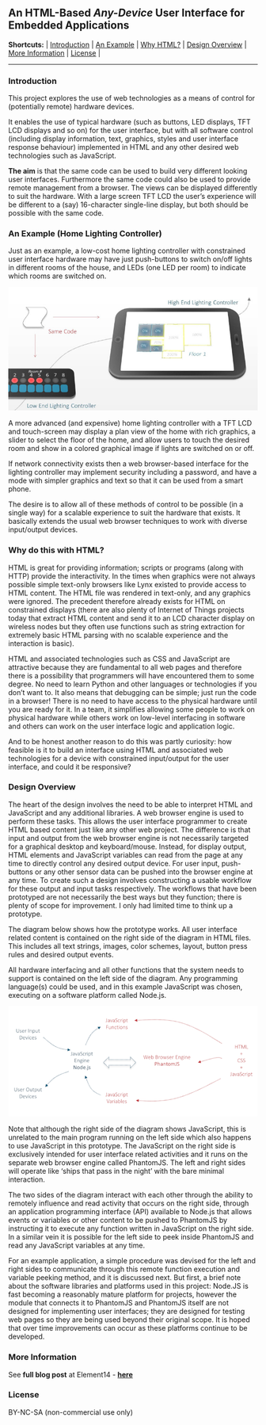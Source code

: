## An HTML-Based *Any-Device* User Interface for Embedded Applications

**Shortcuts:**  |
[Introduction](#introduction) |
[An Example](#an-example-home-lighting-controller) |
[Why HTML?](#why-do-this-with-html) |
[Design Overview](#design-overview) |
[More Information](#more-information) |
[License](#license) |

---

### Introduction
This project explores the use of web technologies as a means of control for (potentially remote) hardware devices.

It enables the use of typical hardware (such as buttons, LED displays, TFT LCD displays and so on) for the user interface, but with all software control (including display information, text, graphics, styles and user interface response behaviour) implemented in HTML and any other desired web technologies such as JavaScript.

**The aim** is that the same code can be used to build very different looking user interfaces. Furthermore the same code could also be used to provide remote management from a browser. The views can be displayed differently to suit the hardware. With a large screen TFT LCD the user’s experience will be different to a (say) 16-character single-line display, but both should be possible with the same code.

### An Example (Home Lighting Controller)
Just as an example, a low-cost home lighting controller with constrained user interface hardware may have just push-buttons to switch on/off lights in different rooms of the house, and LEDs (one LED per room) to indicate which rooms are switched on.

![Graphic showing two different input devices with common code for control](img/lighting-controller-example.jpg)

A more advanced (and expensive) home lighting controller with a TFT LCD and touch-screen may display a plan view of the home with rich graphics, a slider to select the floor of the home, and allow users to touch the desired room and show in a colored graphical image if lights are switched on or off.

If network connectivity exists then a web browser-based interface for the lighting controller may implement security including a password, and have a mode with simpler graphics and text so that it can be used from a smart phone.

The desire is to allow all of these methods of control to be possible (in a single way) for a scalable experience to suit the hardware that exists. It basically extends the usual web browser techniques to work with diverse input/output devices.

### Why do this with HTML?
HTML is great for providing information; scripts or programs (along with HTTP) provide the interactivity. In the times when graphics were not always possible simple text-only browsers like Lynx existed to provide access to HTML content. The HTML file was rendered in text-only, and any graphics were ignored. The precedent therefore already exists for HTML on constrained displays (there are also plenty of Internet of Things projects today that extract HTML content and send it to an LCD character display on wireless nodes but they often use functions such as string extraction for extremely basic HTML parsing with no scalable experience and the interaction is basic).

HTML and associated technologies such as CSS and JavaScript are attractive because they are fundamental to all web pages and therefore there is a possibility that programmers will have encountered them to some degree. No need to learn Python and other languages or technologies if you don’t want to. It also means that debugging can be simple; just run the code in a browser! There is no need to have access to the physical hardware until you are ready for it. In a team, it simplifies allowing some people to work on physical hardware while others work on low-level interfacing in software and others can work on the user interface logic and application logic.

And to be honest another reason to do this was partly curiosity: how feasible is it to build an interface using HTML and associated web technologies for a device with constrained input/output for the user interface, and could it be responsive?

### Design Overview
The heart of the design involves the need to be able to interpret HTML and JavaScript and any additional libraries. A web browser engine is used to perform these tasks. This allows the user interface programmer to create HTML based content just like any other web project. The difference is that input and output from the web browser engine is not necessarily targeted for a graphical desktop and keyboard/mouse. Instead, for display output, HTML elements and JavaScript variables can read from the page at any time to directly control any desired output device. For user input, push-buttons or any other sensor data can be pushed into the browser engine at any time. To create such a design involves constructing a usable workflow for these output and input tasks respectively. The workflows that have been prototyped are not necessarily the best ways but they function; there is plenty of scope for improvement. I only had limited time to think up a prototype.

The diagram below shows how the prototype works. All user interface related content is contained on the right side of the diagram in HTML files. This includes all text strings, images, color schemes, layout, button press rules and desired output events.

All hardware interfacing and all other functions that the system needs to support is contained on the left side of the diagram. Any programming language(s) could be used, and in this example JavaScript was chosen, executing on a software platform called Node.js.

![Graphic showing two different input devices with common code for control](img/software-architecture.png)

Note that although the right side of the diagram shows JavaScript, this is unrelated to the main program running on the left side which also happens to use JavaScript in this prototype. The JavaScript on the right side is exclusively intended for user interface related activities and it runs on the separate web browser engine called PhantomJS. The left and right sides will operate like ‘ships that pass in the night’ with the bare minimal interaction.

The two sides of the diagram interact with each other through the ability to remotely influence and read activity that occurs on the right side, through an application programming interface (API) available to Node.js that allows events or variables or other content to be pushed to PhantomJS by instructing it to execute any function written in JavaScript on the right side. In a similar vein it is possible for the left side to peek inside PhantomJS and read any JavaScript variables at any time.

For an example application, a simple procedure was devised for the left and right sides to communicate through this remote function execution and variable peeking method, and it is discussed next. But first, a brief note about the software libraries and platforms used in this project: Node.JS is fast becoming a reasonably mature platform for projects, however the module that connects it to PhantomJS and PhantomJS itself are not designed for implementing user interfaces; they are designed for testing web pages so they are being used beyond their original scope. It is hoped that over time improvements can occur as these platforms continue to be developed.

### More Information
See **full blog post** at Element14 - <strong><a taget="_blank" title="Element14.com" href="http://www.element14.com/community/community/raspberry-pi/raspberrypi_projects/blog/2015/09/27/html-based-any-device-user-interface-for-embedded-applications">here</a></strong>

### License
BY-NC-SA (non-commercial use only)
